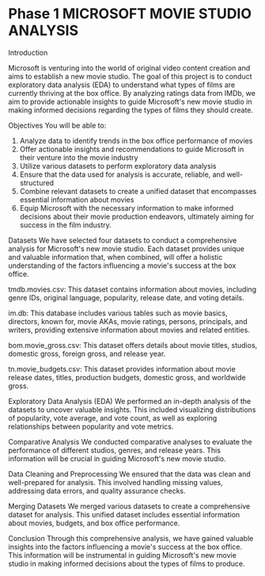 
# Phase 1 MICROSOFT MOVIE STUDIO ANALYSIS

Introduction

Microsoft is venturing into the world of original video content creation and aims to establish a new movie studio. The goal of this project is to conduct exploratory data analysis (EDA) to understand what types of films are currently thriving at the box office. By analyzing ratings data from IMDb, we aim to provide actionable insights to guide Microsoft's new movie studio in making informed decisions regarding the types of films they should create.

Objectives
You will be able to:

1. Analyze data to identify trends in the box office performance of movies
2. Offer actionable insights and recommendations to guide Microsoft in their venture into the movie industry
3. Utilize various datasets to perform exploratory data analysis
4. Ensure that the data used for analysis is accurate, reliable, and well-structured
5. Combine relevant datasets to create a unified dataset that encompasses essential information about movies
6. Equip Microsoft with the necessary information to make informed decisions about their movie production endeavors, ultimately aiming for success in the film industry.

Datasets
We have selected four datasets to conduct a comprehensive analysis for Microsoft's new movie studio. Each dataset provides unique and valuable information that, when combined, will offer a holistic understanding of the factors influencing a movie's success at the box office.

tmdb.movies.csv: This dataset contains information about movies, including genre IDs, original language, popularity, release date, and voting details.

im.db: This database includes various tables such as movie basics, directors, known for, movie AKAs, movie ratings, persons, principals, and writers, providing extensive information about movies and related entities.

bom.movie_gross.csv: This dataset offers details about movie titles, studios, domestic gross, foreign gross, and release year.

tn.movie_budgets.csv: This dataset provides information about movie release dates, titles, production budgets, domestic gross, and worldwide gross.

Exploratory Data Analysis (EDA)
We performed an in-depth analysis of the datasets to uncover valuable insights. This included visualizing distributions of popularity, vote average, and vote count, as well as exploring relationships between popularity and vote metrics.

Comparative Analysis
We conducted comparative analyses to evaluate the performance of different studios, genres, and release years. This information will be crucial in guiding Microsoft's new movie studio.

Data Cleaning and Preprocessing
We ensured that the data was clean and well-prepared for analysis. This involved handling missing values, addressing data errors, and quality assurance checks.

Merging Datasets
We merged various datasets to create a comprehensive dataset for analysis. This unified dataset includes essential information about movies, budgets, and box office performance.

Conclusion
Through this comprehensive analysis, we have gained valuable insights into the factors influencing a movie's success at the box office. This information will be instrumental in guiding Microsoft's new movie studio in making informed decisions about the types of films to produce.
